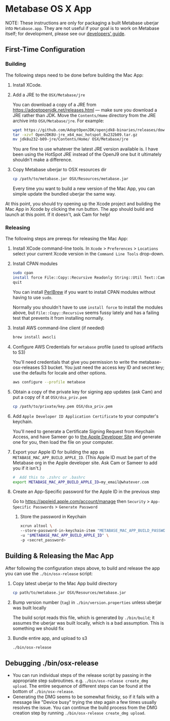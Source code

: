 # Metabase OS X App

NOTE: These instructions are only for packaging a built Metabase uberjar into `Metabase.app`. They are not useful if your goal is to work on Metabase itself; for development, please see
our [developers' guide](developers-guide.md).

## First-Time Configuration

### Building

The following steps need to be done before building the Mac App:

1.  Install XCode.

1.  Add a JRE to the `OSX/Metabase/jre`

    You can download a copy of a JRE from https://adoptopenjdk.net/releases.html — make sure you download a JRE rather than JDK. Move the `Contents/Home` directory from the JRE archive into `OSX/Metabase/jre`. For example:

    ```bash
    wget https://github.com/AdoptOpenJDK/openjdk8-binaries/releases/download/jdk8u232-b09/OpenJDK8U-jre_x64_mac_hotspot_8u232b09.tar.gz
    tar -xzvf OpenJDK8U-jre_x64_mac_hotspot_8u232b09.tar.gz
    mv jdk8u232-b09-jre/Contents/Home/ OSX/Metabase/jre
    ```

    You are fine to use whatever the latest JRE version available is. I have been using the HotSpot JRE instead of the OpenJ9 one but it ultimately shouldn't make a difference.    
    
1.  Copy Metabase uberjar to OSX resources dir

    ```bash
    cp /path/to/metabase.jar OSX/Resources/metabase.jar
    ```
    
    Every time you want to build a new version of the Mac App, you can simple update the bundled uberjar the same way.
        
At this point, you should try opening up the Xcode project and building the Mac App in Xcode by clicking the run button. The app should build and launch at this point. If it doesn't, ask Cam for help!

### Releasing

The following steps are prereqs for releasing the Mac App:


1.  Install XCode command-line tools. In `Xcode` > `Preferences` > `Locations` select your current Xcode version in the `Command Line Tools` drop-down.

1.  Install CPAN modules

    ```bash
    sudo cpan
    install force File::Copy::Recursive Readonly String::Util Text::Caml JSON
    quit
    ```

    You can install [PerlBrew](https://perlbrew.pl/) if you want to install CPAN modules without having to use `sudo`.

    Normally you shouldn't have to use `install force` to install the modules above, but `File::Copy::Recursive` seems fussy lately and has a failing test that prevents it from installing normally.

1.  Install AWS command-line client (if needed)

    ```bash
    brew install awscli
    ```
    
1.  Configure AWS Credentials for `metabase` profile (used to upload artifacts to S3)    

    You'll need credentials that give you permission to write the metabase-osx-releases S3 bucket.
    You just need the access key ID and secret key; use the defaults for locale and other options.
    
    ```bash
    aws configure --profile metabase
    ```
    
1.  Obtain a copy of the private key for signing app updates (ask Cam) and put a copy of it at `OSX/dsa_priv.pem`

    ```bash
    cp /path/to/private/key.pem OSX/dsa_priv.pem
    ```
    
1.  Add `Apple Developer ID Application Certificate` to your computer's keychain.

    You'll need to generate a Certificate Signing Request from Keychain Access, and have Sameer go to [the Apple Developer Site](https://developer.apple.com/account/mac/certificate/) and generate one for you, then load the file on your computer.
    
1.  Export your Apple ID for building the app as `METABASE_MAC_APP_BUILD_APPLE_ID`. (This Apple ID must be part of the Metabase org in the Apple developer site. Ask Cam or Sameer to add you if it isn't.)
     
    ```bash
    #  Add this to .zshrc or .bashrc
    export METABASE_MAC_APP_BUILD_APPLE_ID=my_email@whatever.com
    ```        

1.  Create an App-Specific password for the Apple ID in the previous step

     Go to https://appleid.apple.com/account/manage then `Security` > `App-Specific Passwords` > `Generate Password`
        
    1.  Store the password in Keychain
    
        ```bash
        xcrun altool \
        --store-password-in-keychain-item "METABASE_MAC_APP_BUILD_PASSWORD" \
        -u "$METABASE_MAC_APP_BUILD_APPLE_ID" \
        -p <secret_password>
        ```
      
## Building & Releasing the Mac App
        
After following the configuration steps above, to build and release the app you can use the `./bin/osx-release` script:

1. Copy latest uberjar to the Mac App build directory

    ```bash
    cp path/to/metabase.jar OSX/Resources/metabase.jar
    ```
    
1. Bump version number (`tag`) in `./bin/version.properties` unless uberjar was built locally

   The build script reads this file, which is generated by `./bin/build`; it assumes the uberjar was built locally, which is a bad assumption. This is something we should fix
    
1. Bundle entire app, and upload to s3

    ```bash
    ./bin/osx-release
    ```

## Debugging ./bin/osx-release

*  You can run individual steps of the release script by passing in the appropriate step subroutines. e.g. `./bin/osx-release create_dmg upload`.
   The entire sequence of different steps can be found at the bottom of `./bin/osx-release`.
*  Generating the DMG seems to be somewhat finicky, so if it fails with a message like "Device busy" trying the step again a few times usually resolves the issue.
   You can continue the build process from the DMG creation step by running `./bin/osx-release create_dmg upload`.
